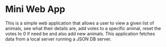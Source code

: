 # Mini Web App

This is a simple web application that allows a user to view a given list of animals, see what their details are, add votes to a specific animal, reset the votes to 0 if need be and also add new animals. This application fetches data from a local server running a JSON DB server.
